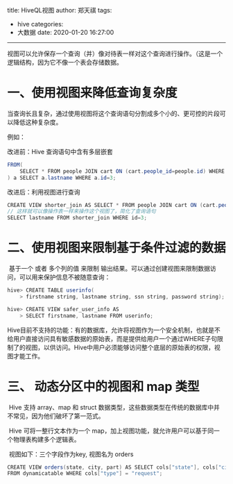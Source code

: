 title: HiveQL视图
author: 郑天祺
tags:

  - hive
categories:
  - 大数据
date: 2020-01-20 16:27:00

---

​		视图可以允许保存一个查询（并）像对待表一样对这个查询进行操作。（这是一个逻辑结构，因为它不像一个表会存储数据。

# 一、使用视图来降低查询复杂度

​	当查询长且复杂，通过使用视图将这个查询语句分割成多个小的、更可控的片段可以降低这种复杂度。

例如：

改进前：Hive 查询语句中含有多层嵌套

```java
FROM(
	SELECT * FROM people JOIN cart ON (cart.people_id=people.id) WHERE firstname='john'
) a SELECT a.lastname WHERE a.id=3;
```

改进后：利用视图进行查询

```java
CREATE VIEW shorter_join AS SELECT * FROM people JOIN cart ON (cart.people_id=people.id) WHERE firstname='john'
// 这样就可以像操作表一样来操作这个视图了，简化了查询语句
SELECT lastname FROM shorter_join WHERE id=3;
```

# 二、使用视图来限制基于条件过滤的数据

​		基于一个 或者 多个列的值 来限制 输出结果。可以通过创建视图来限制数据访问，可以用来保护信息不被随意查询：

```java
hive> CREATE TABLE userinfo(
	> firstname string, lastname string, ssn string, password string);

hive> CREATE VIEW safer_user_info AS
    > SELECT firstname, lastname FROM userinfo;
```

​		Hive目前不支持的功能：有的数据库，允许将视图作为一个安全机制，也就是不给用户直接访问具有敏感数据的原始表，而是提供给用户一个通过WHERE子句限制了的视图，以供访问。Hive中用户必须能够访问整个底层的原始表的权限，视图才能工作。

# 三、 动态分区中的视图和 map 类型

​		Hive 支持 array、map 和 struct 数据类型，这些数据类型在传统的数据库中并不常见，因为他们破坏了第一范式。

​		Hive 可将一整行文本作为一个 map，加上视图功能，就允许用户可以基于同一个物理表构建多个逻辑表。

​		视图如下：三个字段作为key, 视图名为 orders

```java
CREATE VIEW orders(state, city, part) AS SELECT cols["state"], cols["city"], cols["part"]
FROM dynamicatable WHERE cols["type"] = "request";
```

